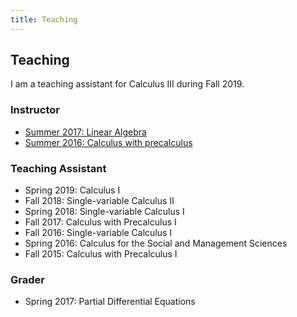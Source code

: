 ```yaml
---
title: Teaching
---
```


## Teaching

I am a teaching assistant for Calculus III during Fall 2019. 

### Instructor
* [Summer 2017: Linear Algebra](teaching/summer-2017)
* [Summer 2016: Calculus with precalculus](teaching/summer-2016)

### Teaching Assistant
* Spring 2019: Calculus I
* Fall 2018: Single-variable Calculus II
* Spring 2018: Single-variable Calculus I
* Fall 2017: Calculus with Precalculus I
* Fall 2016: Single-variable Calculus I
* Spring 2016: Calculus for the Social and Management Sciences
* Fall 2015: Calculus with Precalculus I
 
### Grader
* Spring 2017:  Partial Differential Equations


